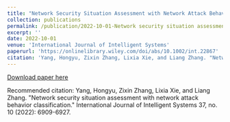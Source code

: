 ```yaml
---
title: "Network Security Situation Assessment with Network Attack Behavior Classification"
collection: publications
permalink: /publication/2022-10-01-Network security situation assessment with network attack behavior classification
excerpt: ''
date: 2022-10-01
venue: 'International Journal of Intelligent Systems'
paperurl: 'https://onlinelibrary.wiley.com/doi/abs/10.1002/int.22867'
citation: 'Yang, Hongyu, Zixin Zhang, Lixia Xie, and Liang Zhang. "Network security situation assessment with network attack behavior classification." International Journal of Intelligent Systems 37, no. 10 (2022): 6909-6927.'
---
```


[Download paper here](https://onlinelibrary.wiley.com/doi/abs/10.1002/int.22867)

Recommended citation: Yang, Hongyu, Zixin Zhang, Lixia Xie, and Liang Zhang. "Network security situation assessment with network attack behavior classification." International Journal of Intelligent Systems 37, no. 10 (2022): 6909-6927.